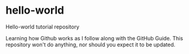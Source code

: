 # hello-world
Hello-world tutorial repository

Learning how Github works as I follow along with the GitHub Guide.
This repository won't do anything, nor should you expect it to be updated.
